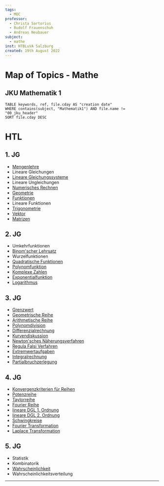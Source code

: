 ```yaml
---
tags:
  - MOC
professor:
  - Christa Sartorius
  - Rudolf Frauenschuh
  - Andreas Neubauer
subject:
  - mathe
inst: HTBLuVA Salzburg
created: 19th August 2022
---
```


# Map of Topics - Mathe

## JKU Mathematik 1

```dataview
TABLE keywords, ref, file.cday AS "creation date"
WHERE contains(subject, "Mathematik1") AND file.name != "00_jku_header"
SORT file.cday DESC
```

# HTL

## 1. JG

 - [Mengenlehre](Mengenlehre.md)
 - Lineare Gleichungen
 - [Lineare Gleichungssysteme](Lineare%20Gleichungssysteme.md)
 - Lineare Ungleichungen
 - [Numerisches Rechnen](Numerisches%20Rechnen.md)
 - [Geometrie](Geometrie.md)
 - [Funktionen](Algebra/Abbild.md)
 - Lineare Funktionen
 - [Trigonometrie](Trigonometrie.md)
 - [Vektor](Vektor.md)
 - [Matrizen](Matrix.md)

## 2. JG

 - Umkehrfunktionen
 - [Binom'scher Lehrsatz](Binom'scher%20Lehrsatz.md)
 - Wurzelfunktionen
 - [Quadratische Funktionen](Quadratische%20Funktionen)
 - [Polynomfunktion](Polynomfunktion)
 - [Komplexe Zahlen](Komplexe%20Zahlen.md)
 - [Exponentialfunktion](Exponentialfunktion.md)
 - [Logarithmus](Logarithmus)

## 3. JG

 - [Grenzwert](Grenzwert.md)
 - [Geometrische Reihe](Geometrische%20Reihe.md)
 - [Arithmetische Reihe](Arithmetische%20Reihe.md)
 - [Polynomdivision](Polynomdivision.md)
 - [Differenzialrechnung](Differenzialrechnung.md)
 - [Kurvendiskussion]({MOC}%20Kurvendiskussion.md)
 - [Newton'sches Näherungsverfahren](Newton'sches%20Näherungsverfahren.md)
 - [Regula Falsi Verfahren](Regula%20Falsi%20Verfahren.md)
 - [Extremwertaufgaben](Extremwertaufgaben)
 - [Integralrechnung](Integralrechnung.md)
 - [Partialbruchzerlegung](Partialbruchzerlegung.md)

## 4. JG

 - [Konvergenzkriterien für Reihen](mathe%20(4)/Konvergenzkriterien%20für%20Reihen.md)
 - [Potenzreihe](Potenzreihe.md)
 - [Taylorreihe](Taylorreihe.md)
 - [Fourier Reihe](Fourier%20Reihe.md)
 - [lineare DGL 1. Ordnung](lineare%20DGL%201.%20Ordnung.md)
 - [lineare DGL 2. Ordnung](lineare%20DGL%202.%20Ordnung.md)
 - [Schwingkreise](../Physik/Schwingkreise.md)
 - [Fourier Transformation](Fourier%20Transformation.md)
 - [Laplace Transformation](Laplace%20Transformation.md)

## 5. JG

- Statistik
- Kombinatorik
- [Wahrscheinlichkeit](Wahrscheinlichkeit.md)
- Wahrscheinlichkeitsverteilung

---

